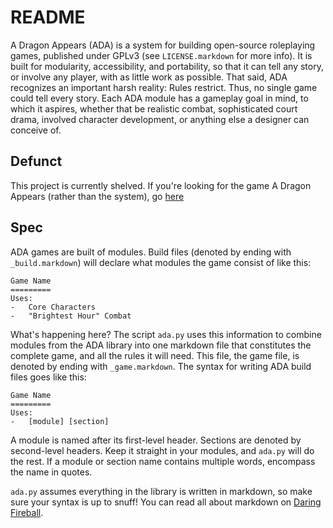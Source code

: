 README
======

A Dragon Appears (ADA) is a system for building open-source roleplaying games, published under GPLv3 (see `LICENSE.markdown` for more info). It is built for modularity, accessibility, and portability, so that it can tell any story, or involve any player, with as little work as possible. That said, ADA recognizes an important harsh reality: Rules restrict. Thus, no single game could tell every story. Each ADA module has a gameplay goal in mind, to which it aspires, whether that be realistic combat, sophisticated court drama, involved character development, or anything else a designer can conceive of.

## Defunct

This project is currently shelved. If you're looking for the game A Dragon Appears (rather than the system), go [here](https://github.com/garbados/games/blob/master/a_dragon_appears.md)

## Spec

ADA games are built of modules. Build files (denoted by ending with `_build.markdown`) will declare what modules the game consist of like this:

	Game Name
	=========
	Uses:
	-	Core Characters
	-	"Brightest Hour" Combat

What's happening here? The script `ada.py` uses this information to combine modules from the ADA library into one markdown file that constitutes the complete game, and all the rules it will need. This file, the game file, is denoted by ending with `_game.markdown`. The syntax for writing ADA build files goes like this:

	Game Name
	=========
	Uses:
	-	[module] [section]

A module is named after its first-level header. Sections are denoted by second-level headers. Keep it straight in your modules, and `ada.py` will do the rest. If a module or section name contains multiple words, encompass the name in quotes.

`ada.py` assumes everything in the library is written in markdown, so make sure your syntax is up to snuff! You can read all about markdown on [Daring Fireball](http://daringfireball.net/projects/markdown/).